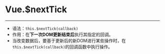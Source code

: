 # Vue.$nextTick

---

* 语法：`this.$nextTick(callback)`
* 作用：在**下一次DOM更新结束后**执行其指定的回调。
* 当改变数据后，要基于更新后的新DOM进行某些操作时，在`this.$nextTick(callback)`的回调函数中执行操作。